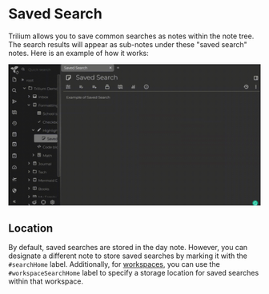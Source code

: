 # Saved Search
Trilium allows you to save common searches as notes within the note tree. The search results will appear as sub-notes under these "saved search" notes. Here is an example of how it works:

![save-search](../Attachments/saved-search-image.gif)

## Location

By default, saved searches are stored in the day note. However, you can designate a different note to store saved searches by marking it with the `#searchHome` label. Additionally, for [workspaces](../Basic%20Concepts/Navigation/Workspace.md), you can use the `#workspaceSearchHome` label to specify a storage location for saved searches within that workspace.